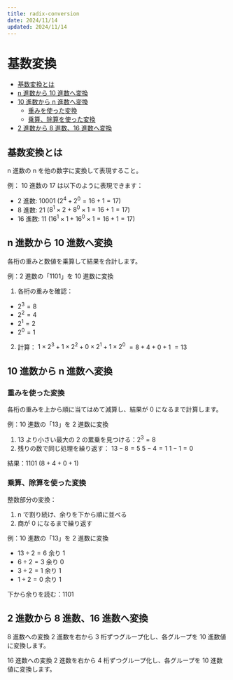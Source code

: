```yaml
---
title: radix-conversion
date: 2024/11/14
updated: 2024/11/14
---
```


# 基数変換

- [基数変換とは](#基数変換とは)
- [n 進数から 10 進数へ変換](#n-進数から-10-進数へ変換)
- [10 進数から n 進数へ変換](#10-進数から-n-進数へ変換)
  - [重みを使った変換](#重みを使った変換)
  - [乗算、除算を使った変換](#乗算除算を使った変換)
- [2 進数から 8 進数、16 進数へ変換](#2-進数から-8-進数16-進数へ変換)

## 基数変換とは

n 進数の n を他の数字に変換して表現すること。

例：
10 進数の 17 は以下のように表現できます：

- 2 進数: 10001 ($2^4 + 2^0 = 16 + 1 = 17$)
- 8 進数: 21 ($8^1 \times 2 + 8^0 \times 1 = 16 + 1 = 17$)
- 16 進数: 11 ($16^1 \times 1 + 16^0 \times 1 = 16 + 1 = 17$)

## n 進数から 10 進数へ変換

各桁の重みと数値を乗算して結果を合計します。

例：2 進数の「1101」を 10 進数に変換

1. 各桁の重みを確認：

- $2^3 = 8$
- $2^2 = 4$
- $2^1 = 2$
- $2^0 = 1$

2. 計算：
   $1 \times 2^3 + 1 \times 2^2 + 0 \times 2^1 + 1 \times 2^0$
   $= 8 + 4 + 0 + 1$
   $= 13$

## 10 進数から n 進数へ変換

### 重みを使った変換

各桁の重みを上から順に当てはめて減算し、結果が 0 になるまで計算します。

例：10 進数の「13」を 2 進数に変換

1. 13 より小さい最大の 2 の累乗を見つける：$2^3 = 8$
2. 残りの数で同じ処理を繰り返す：
   $13 - 8 = 5$
   $5 - 4 = 1$
   $1 - 1 = 0$

結果：1101 ($8 + 4 + 0 + 1$)

### 乗算、除算を使った変換

整数部分の変換：

1. n で割り続け、余りを下から順に並べる
2. 商が 0 になるまで繰り返す

例：10 進数の「13」を 2 進数に変換

- $13 \div 2 = 6$ 余り $1$
- $6 \div 2 = 3$ 余り $0$
- $3 \div 2 = 1$ 余り $1$
- $1 \div 2 = 0$ 余り $1$

下から余りを読む：1101

## 2 進数から 8 進数、16 進数へ変換

8 進数への変換
2 進数を右から 3 桁ずつグループ化し、各グループを 10 進数値に変換します。

16 進数への変換
2 進数を右から 4 桁ずつグループ化し、各グループを 10 進数値に変換します。
